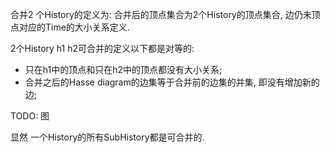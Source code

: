 

合并2 个History的定义为: 合并后的顶点集合为2个History的顶点集合, 边仍未顶点对应的Time的大小关系定义.

2个History h1 h2可合并的定义以下都是对等的:
- 只在h1中的顶点和只在h2中的顶点都没有大小关系;
- 合并之后的Hasse diagram的边集等于合并前的边集的并集, 即没有增加新的边;

TODO: 图

显然 一个History的所有SubHistory都是可合并的.